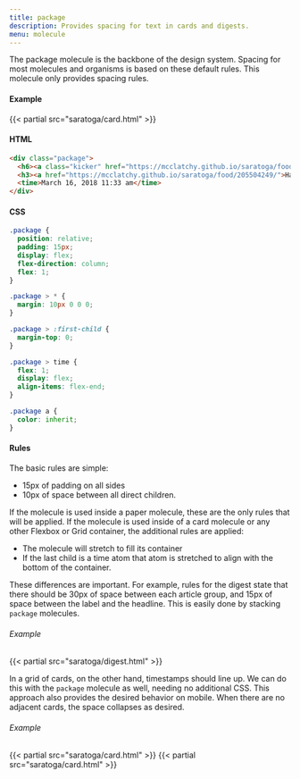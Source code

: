 ```yaml
---
title: package
description: Provides spacing for text in cards and digests.
menu: molecule
---
```


The package molecule is the backbone of the design system. Spacing for  most molecules and organisms is based on these default rules. This molecule only provides spacing rules.

#### Example

<div class="example grid">
{{< partial src="saratoga/card.html" >}}
</div>

#### HTML

```html
<div class="package">
  <h6><a class="kicker" href="https://mcclatchy.github.io/saratoga/food/">FOOD</a></h6>
  <h3><a href="https://mcclatchy.github.io/saratoga/food/205504249/">Hatch chiles bring heat and hearty flavor to New Mexican cuisine {{ if .Get 0 }}Lorem ipsum dolor sit amet, consectetur adipiscing elit. Praesent.{{ end }}</a></h3>
  <time>March 16, 2018 11:33 am</time>
</div>
```

#### CSS

```css
.package {
  position: relative;
  padding: 15px;
  display: flex;
  flex-direction: column;
  flex: 1;
}

.package > * {
  margin: 10px 0 0 0;
}

.package > :first-child {
  margin-top: 0;
}

.package > time {
  flex: 1;
  display: flex;
  align-items: flex-end;
}

.package a {
  color: inherit;
}
```

#### Rules

The basic rules are simple:

* 15px of padding on all sides
* 10px of space between all direct children.

If the molecule is used inside a paper molecule, these are the only rules that will be applied. If the molecule is used inside of a card molecule or any other Flexbox or Grid container, the additional rules are applied:

* The molecule will stretch to fill its container
* If the last child is a time atom that atom is stretched to align with the bottom of the container.

These differences are important. For example, rules for the digest state that there should be 30px of space between each article group, and 15px of space between the label and the headline. This is easily done by stacking `package` molecules.

###### Example

<div class="example grid">
{{< partial src="saratoga/digest.html" >}}
</div>

In a grid of cards, on the other hand, timestamps should line up. We can do this with the `package` molecule as well, needing no additional CSS.  This approach also provides the desired behavior on mobile. When there are no adjacent cards, the space collapses as desired.

###### Example

<div class="example grid">
{{< partial src="saratoga/card.html" >}}
{{< partial src="saratoga/card.html" >}}
</div>
